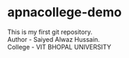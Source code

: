 # apnacollege-demo
This is my first git repository.<br>
Author - Saiyed Alwaz Hussain.<br>
College - VIT BHOPAL UNIVERSITY
